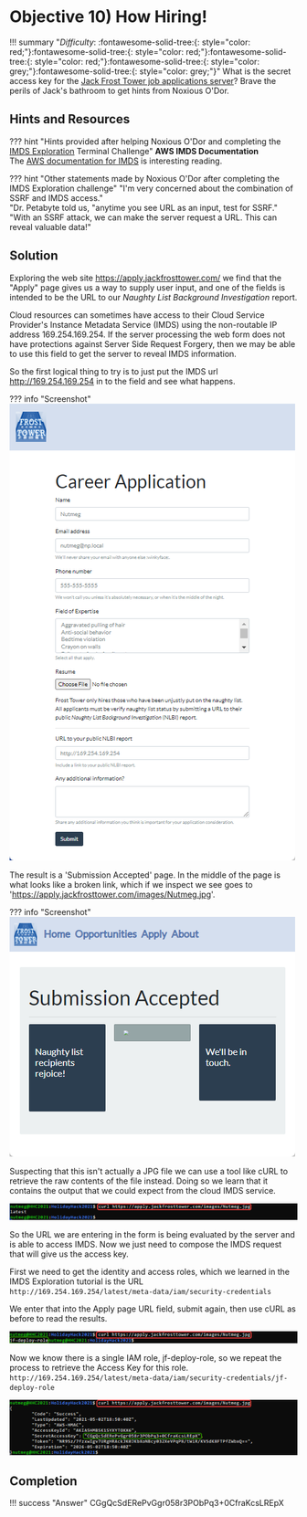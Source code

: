 # Objective 10) How Hiring!

!!! summary "*Difficulty*: :fontawesome-solid-tree:{: style="color: red;"}:fontawesome-solid-tree:{: style="color: red;"}:fontawesome-solid-tree:{: style="color: red;"}:fontawesome-solid-tree:{: style="color: grey;"}:fontawesome-solid-tree:{: style="color: grey;"}"
    What is the secret access key for the <a href="https://apply.jackfrosttower.com/">Jack Frost Tower job applications server</a>? Brave the perils of Jack's bathroom to get hints from Noxious O'Dor.


## Hints and Resources

??? hint "Hints provided after helping Noxious O'Dor and completing the <a href="../../challenges/T10_IMDS_Exploration">IMDS Exploration</a> Terminal Challenge"
    **AWS IMDS Documentation**<br>
    The <a href="https://docs.aws.amazon.com/AWSEC2/latest/UserGuide/instancedata-data-retrieval.html">AWS documentation for IMDS</a> is interesting reading.<br>


??? hint "Other statements made by Noxious O'Dor after completing the IMDS Exploration challenge"
    "I'm very concerned about the combination of SSRF and IMDS access."<br>
    "Dr. Petabyte told us, "anytime you see URL as an input, test for SSRF."<br>
    "With an SSRF attack, we can make the server request a URL. This can reveal valuable data!"


## Solution

Exploring the web site <a href="https://apply.jackfrosttower.com/">https://apply.jackfrosttower.com/</a> we find that the "Apply" page gives us a way to supply user input, and one of the fields is intended to be the URL to our *Naughty List Background Investigation* report.

Cloud resources can sometimes have access to their Cloud Service Provider's Instance Metadata Service (IMDS) using the non-routable IP address 169.254.169.254.  If the server processing the web form does not have protections against Server Side Request Forgery, then we may be able to use this field to get the server to reveal IMDS information.

So the first logical thing to try is to just put the IMDS url http://169.254.169.254 in to the field and see what happens.

??? info "Screenshot"
    ![](image1.png)

The result is a 'Submission Accepted' page.  In the middle of the page is what looks like a broken link, which if we inspect we see goes to 'https://apply.jackfrosttower.com/images/Nutmeg.jpg'.

??? info "Screenshot"
    ![](image2.png)

Suspecting that this isn't actually a JPG file we can use a tool like cURL to retrieve the raw contents of the file instead.  Doing so we learn that it contains the output that we could expect from the cloud IMDS service.

![](image3.png)

So the URL we are entering in the form is being evaluated by the server and is able to access IMDS.  Now we just need to compose the IMDS request that will give us the access key.  

First we need to get the identity and access roles, which we learned in the IMDS Exploration tutorial is the URL<br>
`http://169.254.169.254/latest/meta-data/iam/security-credentials`

We enter that into the Apply page URL field, submit again, then use cURL as before to read the results.

![](image4.png)

Now we know there is a single IAM role, jf-deploy-role, so we repeat the process to retrieve the Access Key for this role.<br>
`http://169.254.169.254/latest/meta-data/iam/security-credentials/jf-deploy-role`

![](image5.png)


## Completion

!!! success "Answer"
    CGgQcSdERePvGgr058r3PObPq3+0CfraKcsLREpX